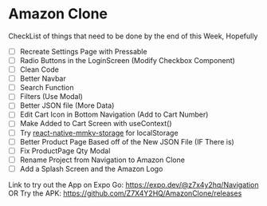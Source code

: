 # Amazon Clone
CheckList of things that need to be done by the end of this Week, Hopefully
- [ ] Recreate Settings Page with Pressable
- [ ] Radio Buttons in the LoginScreen (Modify Checkbox Component)
- [ ] Clean Code
- [ ] Better Navbar
- [ ] Search Function
- [ ] Filters (Use Modal)
- [ ] Better JSON file (More Data)
- [ ] Edit Cart Icon in Bottom Navigation (Add to Cart Number)
- [ ] Make Added to Cart Screen with useContext()
- [ ] Try [react-native-mmkv-storage](https://github.com/ammarahm-ed/react-native-mmkv-storage) for localStorage
- [ ] Better Product Page Based off of the New JSON File (IF There is)
- [ ] Fix ProductPage Qty Modal
- [ ] Rename Project from Navigation to Amazon Clone
- [ ] Add a Splash Screen and the Amazon Logo

Link to try out the App on Expo Go: https://expo.dev/@z7x4y2hq/Navigation 
OR
Try the APK: https://github.com/Z7X4Y2HQ/AmazonClone/releases

